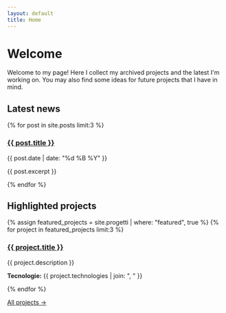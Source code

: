 ```yaml
---
layout: default
title: Home
---
```


# Welcome

Welcome to my page! Here I collect my archived projects and the latest I'm working on. You may also find some ideas for future projects that I have in mind.

## Latest news

{% for post in site.posts limit:3 %}
<div class="news-item">
  <h3><a href="{{ post.url }}">{{ post.title }}</a></h3>
  <p class="date">{{ post.date | date: "%d %B %Y" }}</p>
  <p>{{ post.excerpt }}</p>
</div>
{% endfor %}

## Highlighted projects

{% assign featured_projects = site.progetti | where: "featured", true %}
{% for project in featured_projects limit:3 %}
<div class="project-preview">
  <h3><a href="{{ project.url }}">{{ project.title }}</a></h3>
  <p>{{ project.description }}</p>
  <p><strong>Tecnologie:</strong> {{ project.technologies | join: ", " }}</p>
</div>
{% endfor %}

[All projects →](/progetti/)